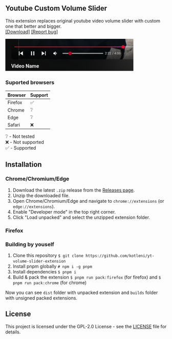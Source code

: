 ## Youtube Custom Volume Slider
This extension replaces original youtube video volume slider with custom one that better and bigger.<br>
[[Download]](https://github.com/kotleni/yt-volume-slider-extension/releases)
[[Report bug]](https://github.com/kotleni/yt-volume-slider-extension/issues)

<img width=400 src="https://github.com/kotleni/yt-volume-slider-extension/blob/master/showcase.png?raw=true">

### Suported browsers
| Browser | Support |
|---------|---------|
| Firefox | ✅       |
| Chrome  | ❔       |
| Edge    | ❔       |
| Safari  | ❌       | 

❔ - Not tested<br>
❌ - Not supported<br>
✅ - Supported<br>

## Installation

### Chrome/Chromium/Edge
1. Download the latest `.zip` release from the [Releases page](https://github.com/kotleni/yt-volume-slider-extension/releases).
2. Unzip the downloaded file.
3. Open Chrome/Chromium/Edge and navigate to `chrome://extensions` (or `edge://extensions`).
4. Enable "Developer mode" in the top right corner.
5. Click "Load unpacked" and select the unzipped extension folder.

### Firefox
[//]: # (1. Download extension from Firefox Addons [here]&#40;https://addons.mozilla.org/en-US/firefox/addon/yt-volume-slider-extension/&#41;.)

[//]: # (2. Or download the latest `.xpi` release from the [Releases page]&#40;https://github.com/kotleni/yt-volume-slider-extension/releases&#41;.)

[//]: # (3. Open Firefox and navigate to `about:addons`.)

[//]: # (4. Click the gear icon &#40;⚙️&#41; and select "Install Add-on From File...".)

[//]: # (5. Select the downloaded `.xpi` file.)

### Building by youself
1. Clone this repository `$ git clone https://github.com/kotleni/yt-volume-slider-extension`
2. Install pnpm globally `# npm i -g pnpm`
3. Install dependencies `$ pnpm i`
5. Build & pack the extension `$ pnpm run pack:firefox` (for firefox) and `$ pnpm run pack:chrome` (for chrome)

Now you can see `dist` folder with unpacked extension and `builds` folder with unsigned packed extensions.

## License
This project is licensed under the GPL-2.0 License - see the [LICENSE](LICENSE) file for details.